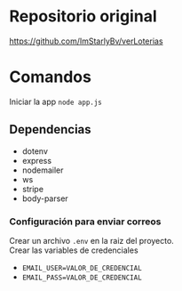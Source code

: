 # Repositorio original
https://github.com/ImStarlyBv/verLoterias

# Comandos
Iniciar la app `node app.js`

## Dependencias
- dotenv
- express
- nodemailer
- ws
- stripe
- body-parser

### Configuración para enviar correos
Crear un archivo `.env` en la raiz del proyecto. <br/>
Crear las variables de credenciales
- `EMAIL_USER=VALOR_DE_CREDENCIAL`
- `EMAIL_PASS=VALOR_DE_CREDENCIAL`